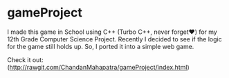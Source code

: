 # gameProject
I made this game in School using C++ (Turbo C++, never forget❤️) for my 12th Grade Computer Science Project.
Recently I decided to see if the logic for the game still holds up. So, I ported it into a simple web game. 

Check it out:
(http://rawgit.com/ChandanMahapatra/gameProject/index.html)
